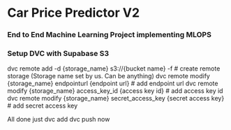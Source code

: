 # Car Price Predictor V2
### End to End Machine Learning Project implementing MLOPS

### Setup DVC with Supabase S3
dvc remote add -d {storage_name} s3://{bucket name} -f                      # create remote storage (Storage name set by us. Can be anything)
dvc remote modify {storage_name} endpointurl {endpoint url}                 # add endpoint url
dvc remote modify {storage_name} access_key_id {access key id}              # add access key id
dvc remote modify {storage_name} secret_access_key {secret access key}      # add secret access key

All done just dvc add dvc push now 
